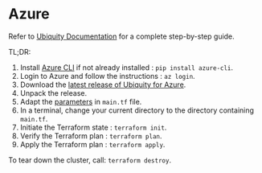 # Azure

Refer to [Ubiquity Documentation](https://github.com/ubiquitycluster/ubiquity/tree/main/docs) for a complete step-by-step guide.

TL;DR:
1. Install [Azure CLI](https://docs.microsoft.com/en-us/cli/azure/install-azure-cli) if not already installed : `pip install azure-cli`.
2. Login to Azure and follow the instructions : `az login`.
3. Download the [latest release of Ubiquity for Azure](https://github.com/ubiquitycluster/ubiquity/releases/latest).
4. Unpack the release.
5. Adapt the [parameters](https://github.com/ubiquitycluster/ubiquity/tree/main/docs#4-configuration) in `main.tf` file.
6. In a terminal, change your current directory to the directory containing `main.tf`.
7. Initiate the Terraform state : `terraform init`.
8. Verify the Terraform plan : `terraform plan`.
9. Apply the Terraform plan : `terraform apply`.

To tear down the cluster, call: `terraform destroy`.